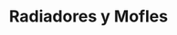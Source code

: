 ---
title: "Radiadores y Mofles"
url: /culiacan-rosales/radiadores-y-mofles/
shop: reparación de automóviles
---